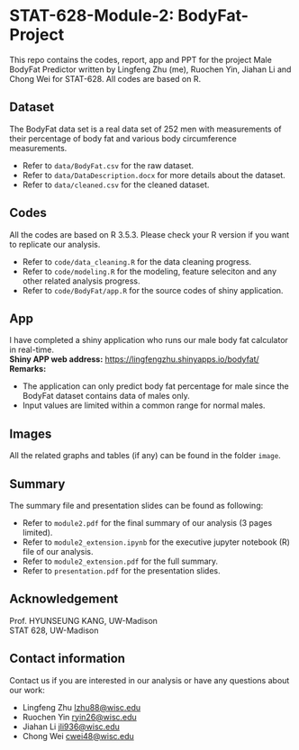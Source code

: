 # STAT-628-Module-2: BodyFat-Project
This repo contains the codes, report, app and PPT for the project Male BodyFat Predictor written by Lingfeng Zhu (me), Ruochen Yin, Jiahan Li and Chong Wei for STAT-628. All codes are based on R.

## Dataset
The BodyFat data set is a real data set of 252 men with measurements of their percentage of body fat and various body circumference measurements.  
* Refer to ```data/BodyFat.csv``` for the raw dataset.   
* Refer to ```data/DataDescription.docx``` for more details about the dataset.  
* Refer to ```data/cleaned.csv``` for the cleaned dataset.

## Codes
All the codes are based on R 3.5.3. Please check your R version if you want to replicate our analysis.  
* Refer to ```code/data_cleaning.R``` for the data cleaning progress.  
* Refer to ```code/modeling.R``` for the modeling, feature seleciton and any other related analysis progress.
* Refer to ```code/BodyFat/app.R``` for the source codes of shiny application.

## App
I have completed a shiny application who runs our male body fat calculator in real-time.   
**Shiny APP web address:** https://lingfengzhu.shinyapps.io/bodyfat/  
**Remarks:** 
* The application can only predict body fat percentage for male since the BodyFat dataset contains data of males only.
* Input values are limited within a common range for normal males.

## Images
All  the related graphs and tables (if any) can be found in the folder ```image```.

## Summary
The summary file and presentation slides can be found as following:
* Refer to ```module2.pdf``` for the final summary of our analysis (3 pages limited).
* Refer to ```module2_extension.ipynb``` for the executive jupyter notebook (R) file of our analysis.
* Refer to ```module2_extension.pdf``` for the full summary.
* Refer to ```presentation.pdf``` for the presentation slides.

## Acknowledgement
Prof. HYUNSEUNG KANG, UW-Madison  
STAT 628, UW-Madison

## Contact information
Contact us if you are interested in our analysis or have any questions about our work:
* Lingfeng Zhu  lzhu88@wisc.edu
* Ruochen Yin   ryin26@wisc.edu
* Jiahan Li     jli936@wisc.edu
* Chong Wei     cwei48@wisc.edu
